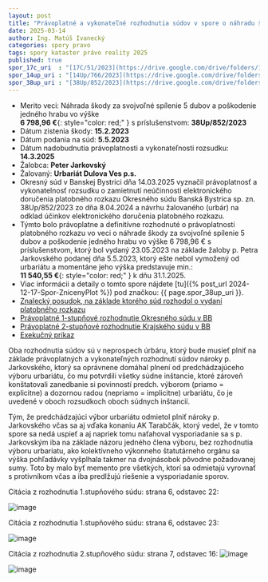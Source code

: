 ```yaml
---
layout: post
title: "Právoplatné a vykonateľné rozhodnutia súdov v spore o náhradu škody za vypílenie stromov v lokalite mun. skladu"
date: 2025-03-14
author: Ing. Matúš Ivanecký
categories: spory pravo 
tags: spory kataster právo reality 2025
published: true
spor_17c_uri  : "[17C/51/2023](https://drive.google.com/drive/folders/1P0l9AvJgUXxDmph6hbXsQJxx_oO7SaN1?usp=drive_link)"
spor_14up_uri : "[14Up/766/2023](https://drive.google.com/drive/folders/1kADN_QFOKzfmAWeoaPRK5fYchv8QnZtX?usp=drive_link)"
spor_38up_uri : "[38Up/852/2023](https://drive.google.com/drive/folders/1fCQf_fmrxJvqXsCCYWJSixGW8W0mTUiR?usp=drive_link)"
---
```


- Merito veci: Náhrada škody za svojvoľné spílenie 5 dubov a poškodenie jedného hrabu vo výške<br/> 
   **6 798,96 €**{: style="color: red;" } s príslušenstvom: **38Up/852/2023**
- Dátum zistenia škody: **15.2.2023**
- Dátum podania na súd: **5.5.2023**
- Dátum nadobudnutia právoplatnosti a vykonateľnosti rozsudku: **14.3.2025**
- Žalobca: **Peter Jarkovský**
- Žalovaný: **Urbariát Dulova Ves p.s.**
- Okresný súd v Banskej Bystrici dňa 14.03.2025 vyznačil právoplatnosť a vykonatelnosť rozsudku o zamietnutí neúčinnosti elektronického doručenia platobného rozkazu Okresného súdu Banská Bystrica sp. zn. 38Up/852/2023
  zo dňa 8.04.2024 a návrhu žalovaného (urbár) na odklad účinkov elektronického doručenia platobného rozkazu. 
- Týmto bolo právoplatne a definitívne rozhodnuté o právoplatnosti platobného rozkazu vo veci o náhrade škody za svojvoľné spílenie 5 dubov a poškodenie jedného hrabu vo výške 6 798,96 € s príslušenstvom, ktorý bol vydaný 23.05.2023 na základe žaloby p. Petra Jarkovského podanej dňa 5.5.2023, ktorý ešte nebol vymožený od urbariátu a momentáne jeho výška predstavuje min.: <br/> **11 540,55 €**{: style="color: red;" } k dňu 31.1.2025.
- Viac informácii a detaily o tomto spore nájdete [tu]({% post_url 2024-12-17-Spor-ZnicenyPlot %}) pod značkou: {{ page.spor_38up_uri }}.
- [Znalecký posudok, na základe ktorého súd rozhodol o vydaní platobného rozkazu](https://drive.google.com/file/d/1ywRTXJV1o3D5IDHRaXel2HDof4ybxQAA/view?usp=drive_link)
- [Právoplatné 1-stupňové rozhodnutie Okresného súdu v BB](https://drive.google.com/file/d/1w55f6yT0RBMws5XFeTGF45zTqNwx74jb/view?usp=drive_link)
- [Právoplatné 2-stupňové rozhodnutie Krajského súdu v BB](https://drive.google.com/file/d/1QvSanzcZIi7rTj07TxLUxJyCfp5s-oLL/view?usp=drive_link)
- [Exekučný príkaz](https://drive.google.com/file/d/1yDcGdiPHSoul-GTI1svlxtUSdTqSmq24/view?usp=drive_link)

Oba rozhodnutia súdov sú v neprospech úrbáru, ktorý bude musieť plniť na základe právoplatných a vykonateľných rozhodnutí súdov nároky p. Jarkovského, ktorý sa oprávnene domáhal plnení od predchádzajúceho výboru urbariátu, čo mu potvrdili všetky súdne inštancie, ktoré zároveň konštatovali zanedbanie si povinností predch. výborom (priamo = explicitne) a dozornou radou (nepriamo = implicitne) urbariátu, čo je uvedené v oboch rozsudkoch oboch súdnych inštancií. 

Tým, že predchádzajúci výbor urbariátu odmietol plniť nároky p. Jarkovského včas sa aj vďaka konaniu AK Tarabčák, ktorý vedel, že v tomto spore sa nedá uspieť a aj napriek tomu naťahoval vysporiadanie sa s p. Jarkovským iba na základe názoru jedného člena výboru, bez rozhodnutia výboru urbariatu, ako kolektívneho výkonneho štatutárneho orgánu sa výška pohľadávky vyšplhala takmer na dvojnásobok pôvodne požadovanej sumy. Toto by malo byť memento pre všetkých, ktorí sa odmietajú vyrovnať s protivníkom včas a iba predlžujú riešenie a vysporiadanie sporov.

Citácia z rozhodnutia 1.stupňového súdu: strana 6, odstavec 22:

![image](https://github.com/user-attachments/assets/b47cb4c9-fb0b-44e1-9296-bf809d17d2d8)

Citácia z rozhodnutia 1.stupňového súdu: strana 6, odstavec 23:

![image](https://github.com/user-attachments/assets/fe03bf51-01d3-482e-9abb-80facab2ed9c)

Citácia z rozhodnutia 2.stupňového súdu: strana 7, odstavec 16:
![image](https://github.com/user-attachments/assets/661606c5-3bc5-44bb-964e-f236fd2051f1)




![image](https://github.com/user-attachments/assets/811c7c56-932e-4007-ac2b-0be42ae0e97f)
